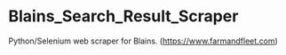 # Blains_Search_Result_Scraper
Python/Selenium web scraper for Blains. (https://www.farmandfleet.com)
